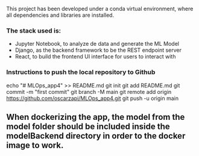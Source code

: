  This project has been developed under a conda virtual environment, where all dependencies and libraries are installed.

### The stack used is:
- Jupyter Notebook, to analyze de data and generate the ML Model
- Django, as the backend framework to be the REST endpoint server
- React, to build the frontend UI interface for users to interact with


### Instructions to push the local repository to Github
echo "# MLOps_app4" >> README.md
git init
git add README.md
git commit -m "first commit"
git branch -M main
git remote add origin https://github.com/oscarzapi/MLOps_app4.git
git push -u origin main

## When dockerizing the app, the model from the model folder should be included inside the modelBackend directory in order to the docker image to work.